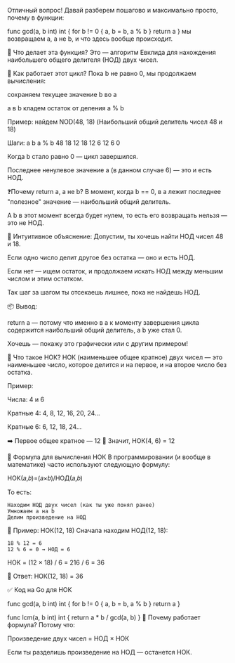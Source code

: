 Отличный вопрос! Давай разберем пошагово и максимально просто, почему в функции:

func gcd(a, b int) int {
	for b != 0 {
		a, b = b, a % b
	}
	return a
}
мы возвращаем a, а не b, и что здесь вообще происходит.

🧠 Что делает эта функция?
Это — алгоритм Евклида для нахождения наибольшего общего делителя (НОД) двух чисел.

🔁 Как работает этот цикл?
Пока b не равно 0, мы продолжаем вычисления:

сохраняем текущее значение b во a

а в b кладем остаток от деления a % b

Пример: найдем NOD(48, 18)
(Наибольший общий делитель чисел 48 и 18)

Шаги:
a	b	a % b
48	18	12
18	12	6
12	6	0

Когда b стало равно 0 — цикл завершился.

Последнее ненулевое значение a (в данном случае 6) — это и есть НОД.

❓Почему return a, а не b?
В момент, когда b == 0, в a лежит последнее "полезное" значение — наибольший общий делитель.

А b в этот момент всегда будет нулем, то есть его возвращать нельзя — это не НОД.

🧩 Интуитивное объяснение:
Допустим, ты хочешь найти НОД чисел 48 и 18.

Если одно число делит другое без остатка — оно и есть НОД.

Если нет — ищем остаток, и продолжаем искать НОД между меньшим числом и этим остатком.

Так шаг за шагом ты отсекаешь лишнее, пока не найдешь НОД.

📦 Вывод:

return a
— потому что именно в a к моменту завершения цикла содержится наибольший общий делитель, а b уже стал 0.

Хочешь — покажу это графически или с другим примером!

📘 Что такое НОК?
НОК (наименьшее общее кратное) двух чисел — это наименьшее число, которое делится и на первое, и на второе число без остатка.

Пример:

Числа: 4 и 6

Кратные 4: 4, 8, 12, 16, 20, 24...

Кратные 6: 6, 12, 18, 24...

➡️ Первое общее кратное — 12
📌 Значит, НОК(4, 6) = 12

🧠 Формула для вычисления НОК
В программировании (и вообще в математике) часто используют следующую формулу:

НОК(𝑎,𝑏)=(𝑎×𝑏)/НОД(𝑎,𝑏)
 
То есть:

    Находим НОД двух чисел (как ты уже понял ранее)
    Умножаем a на b
    Делим произведение на НОД

🔧 Пример: НОК(12, 18)
Сначала находим НОД(12, 18):

    18 % 12 = 6
    12 % 6 = 0 → НОД = 6

НОК = (12 × 18) / 6 = 216 / 6 = 36

📌 Ответ: НОК(12, 18) = 36

✅ Код на Go для НОК

func gcd(a, b int) int {
	for b != 0 {
		a, b = b, a % b
	}
	return a
}

func lcm(a, b int) int {
	return a * b / gcd(a, b)
}
🧠 Почему работает формула?
Потому что:

Произведение двух чисел = НОД × НОК

Если ты разделишь произведение на НОД — останется НОК.